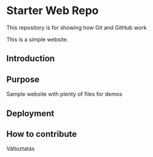# Starter Web Repo

This repository is for showing how Git and GitHub work

This is a simple website.

## Introduction

## Purpose

Sample website with plenty of files for demos

## Deployment

## How to contribute

Változtatás

